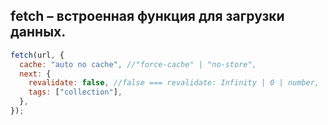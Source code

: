 ## fetch – встроенная функция для загрузки данных.

```js
fetch(url, {
  cache: "auto no cache", //"force-cache" | "no-store",
  next: {
    revalidate: false, //false === revalidate: Infinity | 0 | number,
    tags: ["collection"],
  },
});
```
